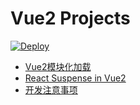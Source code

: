 # Vue2 Projects
[![Deploy](https://github.com/aceHubert/vue-async/actions/workflows/deploy.yml/badge.svg)](https://github.com/aceHubert/vue-async/actions/workflows/deploy.yml)

- [Vue2模块化加载](./packages/module-loader/README.md)  
- [React Suspense in Vue2](./packages/resource-manager/README.md)  
- [开发注意事项](./DEVELOP.md)


<br>
<br>
